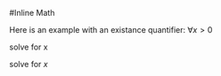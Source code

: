 #Inline Math

Here is an example with an existance quantifier: $\forall x > 0$

solve for x

solve for $x$
